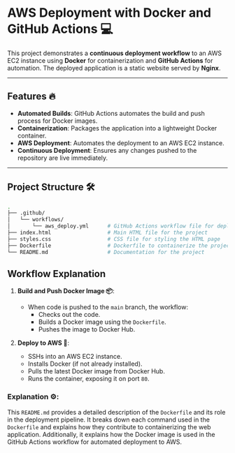 # AWS Deployment with Docker and GitHub Actions 💻

This project demonstrates a **continuous deployment workflow** to an AWS EC2 instance using **Docker** for containerization and **GitHub Actions** for automation. The deployed application is a static website served by **Nginx**.

---

## Features 🔥
- **Automated Builds**: GitHub Actions automates the build and push process for Docker images.
- **Containerization**: Packages the application into a lightweight Docker container.
- **AWS Deployment**: Automates the deployment to an AWS EC2 instance.
- **Continuous Deployment**: Ensures any changes pushed to the repository are live immediately.

---

## Project Structure 🛠️

```bash
.
├── .github/
│   └── workflows/
│       └── aws_deploy.yml      # GitHub Actions workflow file for deployment
├── index.html                  # Main HTML file for the project
├── styles.css                  # CSS file for styling the HTML page
├── Dockerfile                  # Dockerfile to containerize the project
└── README.md                   # Documentation for the project

```
## Workflow Explanation

1. **Build and Push Docker Image 📦**:
   - When code is pushed to the `main` branch, the workflow:
     - Checks out the code.
     - Builds a Docker image using the `Dockerfile`.
     - Pushes the image to Docker Hub.

2. **Deploy to AWS 🚀**:
   - SSHs into an AWS EC2 instance.
   - Installs Docker (if not already installed).
   - Pulls the latest Docker image from Docker Hub.
   - Runs the container, exposing it on port `80`.

### Explanation ⚙️:

This `README.md` provides a detailed description of the `Dockerfile` and its role in the deployment pipeline. It breaks down each command used in the `Dockerfile` and explains how they contribute to containerizing the web application. Additionally, it explains how the Docker image is used in the GitHub Actions workflow for automated deployment to AWS.